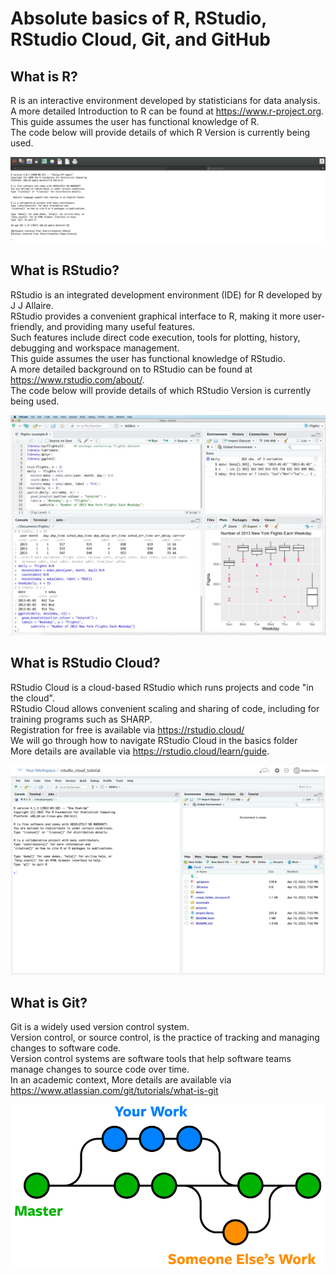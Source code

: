 # Absolute basics of R, RStudio, RStudio Cloud, Git, and GitHub

## What is R?

R is an interactive environment developed by statisticians for data analysis.\
A more detailed Introduction to R can be found at https://www.r-project.org. \
This guide assumes the user has functional knowledge of R.\
The code below will provide details of which R Version is currently being used.

![](../images/what_is_r.png)

## What is RStudio?

RStudio is an integrated development environment (IDE) for R developed by J J Allaire.\
RStudio provides a convenient graphical interface to R, making it more user-friendly, and providing many useful features.\
Such features include direct code execution, tools for plotting, history, debugging and workspace management.\
This guide assumes the user has functional knowledge of RStudio.\
A more detailed background on to RStudio can be found at https://www.rstudio.com/about/. \
The code below will provide details of which RStudio Version is currently being used.

![](../images/what_is_rstudio.png)

## What is RStudio Cloud?

RStudio Cloud is a cloud-based RStudio which runs projects and code "in the cloud".\
RStudio Cloud allows convenient scaling and sharing of code, including for training programs such as SHARP.\
Registration for free is available via https://rstudio.cloud/ \
We will go through how to navigate RStudio Cloud in the basics folder\
More details are available via https://rstudio.cloud/learn/guide.

![](../images/rstudio_cloud_first_load.png)

## What is Git?

Git is a widely used version control system.\
Version control, or source control, is the practice of tracking and managing changes to software code.\
Version control systems are software tools that help software teams manage changes to source code over time.\
In an academic context, 
More details are available via https://www.atlassian.com/git/tutorials/what-is-git 

![](../images/what_is_git.png)